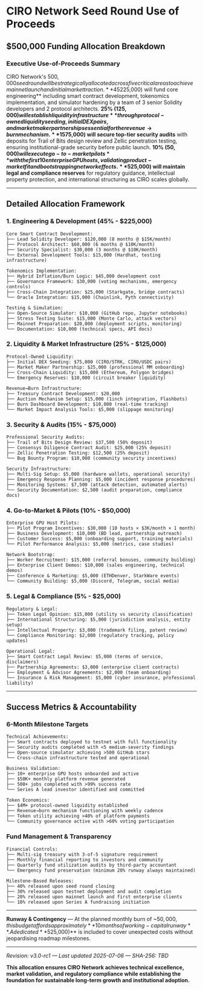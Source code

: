 # CIRO Network Seed Round Use of Proceeds

## $500,000 Funding Allocation Breakdown

### **Executive Use-of-Proceeds Summary**

CIRO Network's $500,000 seed round will be strategically allocated across five critical areas to achieve mainnet launch and initial market traction. **45% ($225,000) will fund core engineering** including smart contract development, tokenomics implementation, and simulator hardening by a team of 3 senior Solidity developers and 2 protocol architects. **25% ($125,000) will establish liquidity infrastructure** through protocol-owned liquidity seeding, initial DEX pairs, and market maker partnerships essential for the revenue→burn mechanism. **15% ($75,000) will secure top-tier security audits** with deposits for Trail of Bits design review and Zellic penetration testing, ensuring institutional-grade security before public launch. **10% ($50,000) will execute go-to-market pilots** with the first 10 enterprise GPU hosts, validating product-market fit and bootstrapping network effects. **5% ($25,000) will maintain legal and compliance reserves** for regulatory guidance, intellectual property protection, and international structuring as CIRO scales globally.

---

## **Detailed Allocation Framework**

### **1. Engineering & Development (45% - $225,000)**

```
Core Smart Contract Development:
├── Lead Solidity Developer: $120,000 (8 months @ $15K/month)
├── Protocol Architect: $60,000 (6 months @ $10K/month) 
├── Security Specialist: $30,000 (3 months @ $10K/month)
└── External Development Tools: $15,000 (Hardhat, testing infrastructure)

Tokenomics Implementation:
├── Hybrid Inflation/Burn Logic: $45,000 development cost
├── Governance Framework: $30,000 (voting mechanisms, emergency controls)
├── Cross-Chain Integration: $25,000 (Starkgate, bridge contracts)
└── Oracle Integration: $15,000 (Chainlink, Pyth connectivity)

Testing & Simulation:
├── Open-Source Simulator: $10,000 (GitHub repo, Jupyter notebooks)
├── Stress Testing Suite: $15,000 (Monte Carlo, attack vectors)
├── Mainnet Preparation: $20,000 (deployment scripts, monitoring)
└── Documentation: $10,000 (technical specs, API docs)
```

### **2. Liquidity & Market Infrastructure (25% - $125,000)**

```
Protocol-Owned Liquidity:
├── Initial DEX Seeding: $75,000 (CIRO/STRK, CIRO/USDC pairs)
├── Market Maker Partnership: $25,000 (professional MM onboarding)
├── Cross-Chain Liquidity: $15,000 (Ethereum, Polygon bridges)
└── Emergency Reserves: $10,000 (circuit breaker liquidity)

Revenue→Burn Infrastructure:
├── Treasury Contract Development: $20,000
├── Auction Mechanism Setup: $15,000 (1inch integration, Flashbots)
├── Burn Dashboard Development: $10,000 (real-time tracking)
└── Market Impact Analysis Tools: $5,000 (slippage monitoring)
```

### **3. Security & Audits (15% - $75,000)**

```
Professional Security Audits:
├── Trail of Bits Design Review: $37,500 (50% deposit)
├── Consensys Diligence Contract Audit: $25,000 (25% deposit)
├── Zellic Penetration Testing: $12,500 (25% deposit)
└── Bug Bounty Program: $10,000 (community security incentives)

Security Infrastructure:
├── Multi-Sig Setup: $5,000 (hardware wallets, operational security)
├── Emergency Response Planning: $5,000 (incident response procedures)
├── Monitoring Systems: $7,500 (attack detection, automated alerts)
└── Security Documentation: $2,500 (audit preparation, compliance docs)
```

### **4. Go-to-Market & Pilots (10% - $50,000)**

```
Enterprise GPU Host Pilots:
├── Pilot Program Incentives: $30,000 (10 hosts × $3K/month × 1 month)
├── Business Development: $10,000 (BD lead, partnership outreach)
├── Customer Success: $5,000 (onboarding support, training materials)
└── Pilot Performance Analysis: $5,000 (metrics, case studies)

Network Bootstrap:
├── Worker Recruitment: $15,000 (referral bonuses, community building)
├── Enterprise Client Demos: $10,000 (sales engineering, technical demos)
├── Conference & Marketing: $5,000 (ETHDenver, StarkWare events)
└── Community Building: $5,000 (Discord, Telegram, social media)
```

### **5. Legal & Compliance (5% - $25,000)**

```
Regulatory & Legal:
├── Token Legal Opinion: $15,000 (utility vs security classification)
├── International Structuring: $5,000 (jurisdiction analysis, entity setup)
├── Intellectual Property: $3,000 (trademark filing, patent review)
└── Compliance Monitoring: $2,000 (regulatory tracking, policy updates)

Operational Legal:
├── Smart Contract Legal Review: $5,000 (terms of service, disclaimers)
├── Partnership Agreements: $3,000 (enterprise client contracts)
├── Employment & Advisor Agreements: $2,000 (team onboarding)
└── Insurance & Risk Management: $5,000 (cyber insurance, professional liability)
```

---

## **Success Metrics & Accountability**

### **6-Month Milestone Targets**

```
Technical Achievements:
├── Smart contracts deployed to testnet with full functionality
├── Security audits completed with <5 medium-severity findings
├── Open-source simulator achieving >500 GitHub stars
└── Cross-chain infrastructure tested and operational

Business Validation:
├── 10+ enterprise GPU hosts onboarded and active
├── $50K+ monthly platform revenue generated
├── 500+ jobs completed with >99% success rate
└── Series A lead investor identified and committed

Token Economics:
├── $4M+ protocol-owned liquidity established
├── Revenue→burn mechanism functioning with weekly cadence
├── Token utility achieving >40% of platform payments
└── Community governance active with >60% voting participation
```

### **Fund Management & Transparency**

```
Financial Controls:
├── Multi-sig treasury with 3-of-5 signature requirement
├── Monthly financial reporting to investors and community
├── Quarterly fund utilization audits by third-party accountant
└── Emergency fund preservation (minimum 20% runway always maintained)

Milestone-Based Releases:
├── 40% released upon seed round closing
├── 30% released upon testnet deployment and audit completion
├── 20% released upon mainnet launch and first enterprise clients
└── 10% released upon Series A fundraising initiation
```

---

**Runway & Contingency** — At the planned monthly burn of ~$50,000, this budget affords approximately **10 months of working-capital runway**. A dedicated **5 % contingency reserve ($25,000)** is included to cover unexpected costs without jeopardising roadmap milestones.

---
*Revision: v3.0-rc1 — Last updated 2025-07-06 — SHA-256: TBD*

**This allocation ensures CIRO Network achieves technical excellence, market validation, and regulatory compliance while establishing the foundation for sustainable long-term growth and institutional adoption.**

